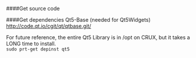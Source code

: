 ####Get source code

####Get dependencies
Qt5-Base (needed for Qt5Widgets)<br>
http://code.qt.io/cgit/qt/qtbase.git/

For future reference, the entire Qt5 Library is in /opt on CRUX, but it takes a LONG time to install.<br>
```sudo prt-get depinst qt5```




